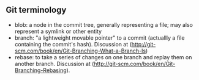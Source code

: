 ## Git terminology

 * blob: a node in the commit tree, generally representing a file; may also represent a symlink or other entity
 * branch: "a lightweight movable pointer" to a commit (actuallly a file containing the commit's hash). Discussion at (http://git-scm.com/book/en/Git-Branching-What-a-Branch-Is)
 * rebase: to take a series of changes on one branch and replay them on another branch. Discussion at (http://git-scm.com/book/en/Git-Branching-Rebasing).
